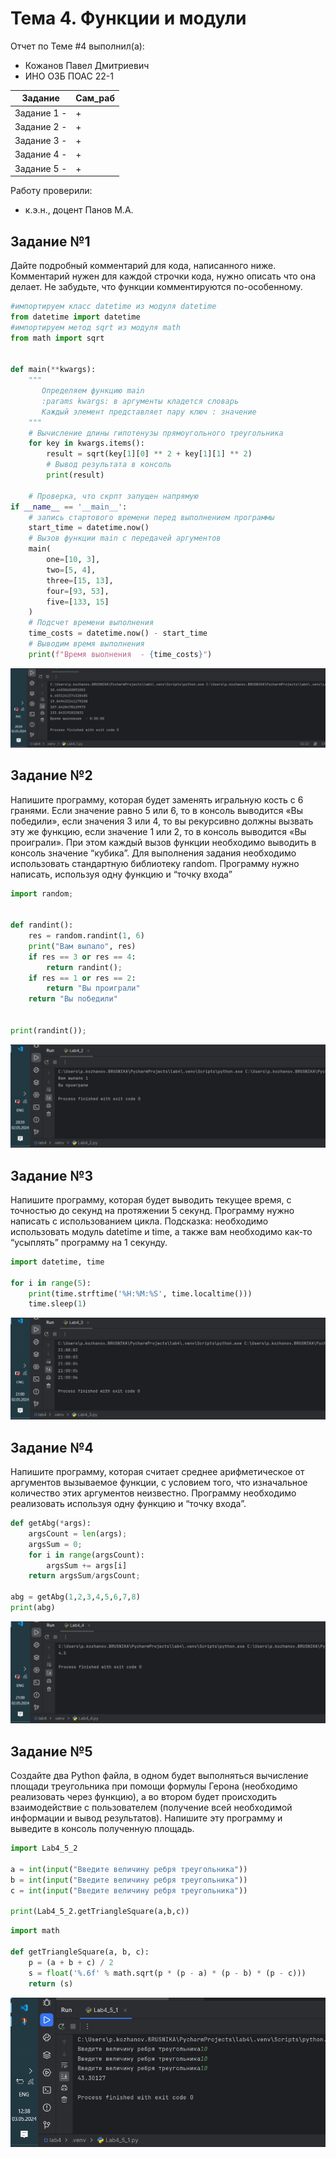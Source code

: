 # Тема 4. Функции и модули
Отчет по Теме #4 выполнил(а):
- Кожанов Павел Дмитриевич
- ИНО ОЗБ ПОАС 22-1

| Задание       | Сам_раб |
| ------------- | ------- |
| Задание 1  -  | +       |
| Задание 2  -  | +       |
| Задание 3  -  | +       |
| Задание 4  -  | +       |
| Задание 5  -  | +       |

Работу проверили:
- к.э.н., доцент Панов М.А.

## Задание №1
Дайте подробный комментарий для кода, написанного ниже. Комментарий нужен для каждой строчки кода, нужно описать что она делает. Не забудьте, что функции комментируются по-особенному.
```python
#импортируем класс datetime из модуля datetime
from datetime import datetime
#импортируем метод sqrt из модуля math
from math import sqrt


def main(**kwargs):
    """
       Определяем функцию main
       :params kwargs: в аргументы кладется словарь
       Каждый элемент представляет пару ключ : значение
    """
    # Вычисление длины гипотенузы прямоугольного треугольника
    for key in kwargs.items():
        result = sqrt(key[1][0] ** 2 + key[1][1] ** 2)
        # Вывод результата в консоль
        print(result)

    # Проверка, что скрпт запущен напрямую
if __name__ == '__main__':
    # запись стартового времени перед выполнением программы
    start_time = datetime.now()
    # Вызов функции main с передачей аргументов
    main(
        one=[10, 3],
        two=[5, 4],
        three=[15, 13],
        four=[93, 53],
        five=[133, 15]
    )
    # Подсчет времени выполнения
    time_costs = datetime.now() - start_time
    # Выводим время выполнения
    print(f"Время выолнения  - {time_costs}")

```
![Результат](https://github.com/PavelWhiteTiger/USUE/blob/lab4/pic/t1.png)

## Задание №2
Напишите программу, которая будет заменять игральную кость с 6 гранями. Если значение равно 5 или 6, то в консоль выводится «Вы победили», если значения 3 или 4, то вы рекурсивно должны вызвать эту же функцию, если значение 1 или 2, то в консоль выводится «Вы проиграли». При этом каждый вызов функции необходимо выводить в консоль значение “кубика”. Для выполнения задания необходимо использовать стандартную библиотеку random. Программу нужно написать, используя одну функцию и “точку входа”
```python
import random;


def randint():
    res = random.randint(1, 6)
    print("Вам выпало", res)
    if res == 3 or res == 4:
        return randint();
    if res == 1 or res == 2:
        return "Вы проиграли"
    return "Вы победили"


print(randint());
```
![Результат](https://github.com/PavelWhiteTiger/USUE/blob/lab4/pic/t2.png)

## Задание №3
Напишите программу, которая будет выводить текущее время, с точностью до секунд на протяжении 5 секунд. Программу нужно написать с использованием цикла. Подсказка: необходимо использовать модуль datetime и time, а также вам необходимо как-то “усыплять” программу на 1 секунду.
```python
import datetime, time

for i in range(5):
    print(time.strftime('%H:%M:%S', time.localtime()))
    time.sleep(1)
```
![Результат](https://github.com/PavelWhiteTiger/USUE/blob/lab4/pic/t3.png)

## Задание №4
Напишите программу, которая считает среднее арифметическое от аргументов вызываемое функции, с условием того, что изначальное количество этих аргументов неизвестно. Программу необходимо реализовать используя одну функцию и “точку входа”.
```python
def getAbg(*args):
    argsCount = len(args);
    argsSum = 0;
    for i in range(argsCount):
        argsSum += args[i]
    return argsSum/argsCount;

abg = getAbg(1,2,3,4,5,6,7,8)
print(abg)
```
![Результат](https://github.com/PavelWhiteTiger/USUE/blob/lab4/pic/t4.png)

## Задание №5
Создайте два Python файла, в одном будет выполняться вычисление площади треугольника при помощи формулы Герона (необходимо реализовать через функцию), а во втором будет происходить взаимодействие с пользователем (получение всей необходимой информации и вывод результатов). Напишите эту программу и выведите в консоль полученную площадь.
```python
import Lab4_5_2

a = int(input("Введите величину ребря треугольника"))
b = int(input("Введите величину ребря треугольника"))
c = int(input("Введите величину ребря треугольника"))

print(Lab4_5_2.getTriangleSquare(a,b,c))
```
```python
import math

def getTriangleSquare(a, b, c):
    p = (a + b + c) / 2
    s = float('%.6f' % math.sqrt(p * (p - a) * (p - b) * (p - c)))
    return (s)

```
![Результат](https://github.com/PavelWhiteTiger/USUE/blob/lab4/pic/t5.png)




